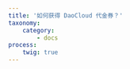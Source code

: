 ```yaml
---
title: '如何获得 DaoCloud 代金券？'
taxonomy:
    category:
        - docs
process:
    twig: true
---
```


